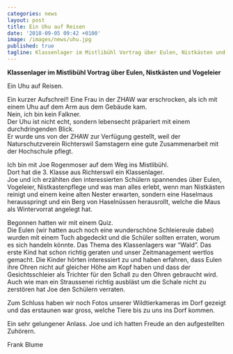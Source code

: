 ```yaml
---
categories: news
layout: post
title: Ein Uhu auf Reisen
date: '2018-09-05 09:42 +0100'
image: /images/news/uhu.jpg
published: true
tagline: Klassenlager im Mistlibühl Vortrag über Eulen, Nistkästen und Vogeleier 
---
```


**Klassenlager im Mistlibühl Vortrag über Eulen, Nistkästen und Vogeleier**   

Ein Uhu auf Reisen.  
 
Ein kurzer Aufschrei!!
Eine Frau in der ZHAW war erschrocken, als ich mit einem Uhu auf dem Arm aus dem Gebäude kam.  
Nein, ich bin kein Falkner.   
Der Uhu ist nicht echt, sondern lebensecht präpariert mit einem durchdringenden Blick.  
Er wurde uns von der ZHAW zur Verfügung gestellt, weil der Naturschutzverein Richterswil Samstagern eine gute Zusammenarbeit mit der Hochschule pflegt.  
 
Ich bin mit Joe Rogenmoser auf dem Weg ins Mistlibühl.   
Dort hat die 3. Klasse aus Richterswil ein Klassenlager.  
Joe und ich erzählten den interessierten Schülern spannendes über Eulen, Vogeleier, Nistkastenpflege
und was man alles erlebt, wenn man Nistkästen reinigt und einem keine alten Nester erwarten, sondern eine Haselmaus herausspringt
und ein Berg von Haselnüssen herausrollt, welche die Maus als Wintervorrat angelegt hat.  
 
Begonnen hatten wir mit einem Quiz.  
Die Eulen (wir hatten auch noch eine wunderschöne Schleiereule dabei) wurden mit einem Tuch abgedeckt und die Schüler sollten erraten, 
worum es sich handeln könnte. Das Thema des Klassenlagers war “Wald”. 
Das erste Kind hat schon richtig geraten und unser Zeitmanagement wertlos gemacht.
Die Kinder hörten interessiert zu und haben erfahren, dass Eulen ihre Ohren nicht auf gleicher Höhe am Kopf haben und dass der Gesichtsschleier als Trichter
für den Schall zu den Ohren gebraucht wird. Auch wie man ein Straussenei richtig ausbläst um die Schale nicht zu zerstören hat Joe den Schülern verraten.  
 
Zum Schluss haben wir noch Fotos unserer Wildtierkameras im Dorf gezeigt und das erstaunen war gross, welche Tiere bis zu uns ins Dorf kommen.  
 
Ein sehr gelungener Anlass. Joe und ich hatten Freude an den aufgestellten Zuhörern.  
 
Frank Blume


